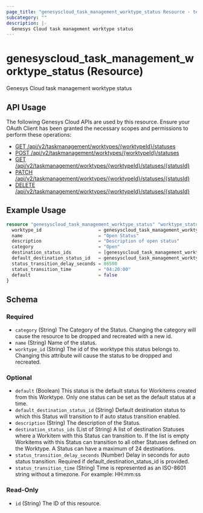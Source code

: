 ```yaml
---
page_title: "genesyscloud_task_management_worktype_status Resource - terraform-provider-genesyscloud"
subcategory: ""
description: |-
  Genesys Cloud task management worktype status
---
```

# genesyscloud_task_management_worktype_status (Resource)

Genesys Cloud task management worktype status

## API Usage
The following Genesys Cloud APIs are used by this resource. Ensure your OAuth Client has been granted the necessary scopes and permissions to perform these operations:

* [GET /api/v2/taskmanagement/worktypes/{worktypeId}/statuses](https://developer.genesys.cloud/devapps/api-explorer#get-api-v2-taskmanagement-worktypes--worktypeId--statuses)
* [POST /api/v2/taskmanagement/worktypes/{worktypeId}/statuses](https://developer.genesys.cloud/devapps/api-explorer#post-api-v2-taskmanagement-worktypes--worktypeId--statuses)
* [GET /api/v2/taskmanagement/worktypes/{worktypeId}/statuses/{statusId}](https://developer.genesys.cloud/devapps/api-explorer#get-api-v2-taskmanagement-worktypes--worktypeId--statuses--statusId-)
* [PATCH /api/v2/taskmanagement/worktypes/{worktypeId}/statuses/{statusId}](https://developer.genesys.cloud/devapps/api-explorer#patch-api-v2-taskmanagement-worktypes--worktypeId--statuses--statusId-)
* [DELETE /api/v2/taskmanagement/worktypes/{worktypeId}/statuses/{statusId}](https://developer.genesys.cloud/devapps/api-explorer#delete-api-v2-taskmanagement-worktypes--worktypeId--statuses--statusId-)



## Example Usage

```terraform
resource "genesyscloud_task_management_worktype_status" "worktype_status" {
  worktype_id                     = genesyscloud_task_management_worktype.example.id
  name                            = "Open Status"
  description                     = "Description of open status"
  category                        = "Open"
  destination_status_ids          = [genesyscloud_task_management_worktype_status.status1.id, genesyscloud_task_management_worktype_status.status2.id]
  default_destination_status_id   = genesyscloud_task_management_worktype_status.status1.id
  status_transition_delay_seconds = 86500
  status_transition_time          = "04:20:00"
  default                         = false
}
```

<!-- schema generated by tfplugindocs -->
## Schema

### Required

- `category` (String) The Category of the Status. Changing the category will cause the resource to be dropped and recreated with a new id.
- `name` (String) Name of the status.
- `worktype_id` (String) The id of the worktype this status belongs to. Changing this attribute will cause the status to be dropped and recreated.

### Optional

- `default` (Boolean) This status is the default status for Workitems created from this Worktype. Only one status can be set as the default status at a time.
- `default_destination_status_id` (String) Default destination status to which this Status will transition to if auto status transition enabled.
- `description` (String) The description of the Status.
- `destination_status_ids` (List of String) A list of destination Statuses where a Workitem with this Status can transition to. If the list is empty Workitems with this Status can transition to all other Statuses defined on the Worktype. A Status can have a maximum of 24 destinations.
- `status_transition_delay_seconds` (Number) Delay in seconds for auto status transition. Required if default_destination_status_id is provided.
- `status_transition_time` (String) Time is represented as an ISO-8601 string without a timezone. For example: HH:mm:ss

### Read-Only

- `id` (String) The ID of this resource.

